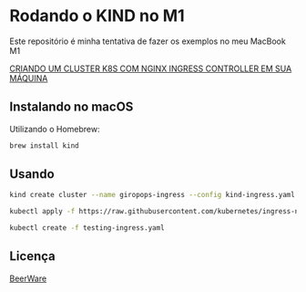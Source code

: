 # Rodando o KIND no M1

Este repositório é minha tentativa de fazer os exemplos no meu MacBook M1

[CRIANDO UM CLUSTER K8S COM NGINX INGRESS CONTROLLER EM SUA MÁQUINA](https://youtu.be/1lx91nhzNe0)

## Instalando no macOS

Utilizando o Homebrew:

```bash
brew install kind
```

## Usando

```bash
kind create cluster --name giropops-ingress --config kind-ingress.yaml

kubectl apply -f https://raw.githubusercontent.com/kubernetes/ingress-nginx/main/deploy/static/provider/kind/deploy.yaml

kubectl create -f testing-ingress.yaml
```

## Licença
[BeerWare](https://pt.wikipedia.org/wiki/Beerware)
